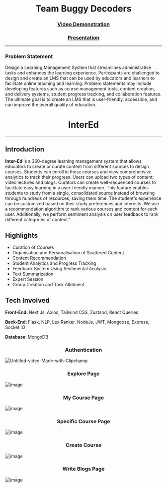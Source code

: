 <h1 align='center'>Team Buggy Decoders</h1>
<h3 align='center'><a  href="https://www.loom.com/share/dabeb5f354984e1893a14cddf6e30a74">Video Demonstration</a></h3>
<h3 align='center'><a  href="https://docs.google.com/presentation/d/1DC-4TN6QwMQfFv3wA8EQziTTaeDXVRPlexz4RxudhyU/edit?usp=sharing">Presentation</a></h3>

<hr/>
<h3>Problem Statement</h3>
<p>
Design a Learning Management System that streamlines administrative tasks and enhances the learning experience. Participants are challenged to design and create an LMS that can be used by educators and learners to facilitate online teaching and learning. Problem statements may include developing features such as course management tools, content creation, and delivery systems, student progress tracking, and collaboration features. The ultimate goal is to create an LMS that is user-friendly, accessible, and can improve the overall quality of education.
</p>

<h1 align="center">InterEd</h1>
<hr/>

<h2>Introduction</h2>
<p><b>Inter-Ed</b> is a 360-degree learning management system that allows educators to create or curate content from different sources to design courses. Students can enroll in these courses and view comprehensive analytics to track their progress. Users can upload two types of content: video lectures and blogs. Curators can create well-sequenced courses to facilitate easy learning in a user-friendly manner. This feature enables students to study from a single, consolidated source instead of browsing through hundreds of resources, saving them time. The student's experience can be customized based on their study preferences and interests. We use a recommendation algorithm to rank various courses and content for each user. Additionally, we perform sentiment analysis on user feedback to rank different categories of content." </p>

<h2>Highlights</h2>
<ul>
<li>Curation of Courses</li>
<li>Organisation and Personalisation of Scattered Content</li>
<li>Content Recommendation</li>
<li>Student Analytics and Progress Tracking</li>
<li>Feedback System Using Sentimental Analysis</li>
<li>Text Summarization</li>
<li>Expert Session</li>
<li>Group Creation and Task Allotment</li>
</ul>

<h2>Tech Involved</h2>
<p><b>Front-End: </b> Next Js, Axios, Tailwind CSS, Zustand, React Queries <p>
<p><b>Back-End: </b> Flask, NLP, Lex Ranker, NodeJs, JWT, Mongoose, Express, Socket IO<p>
<p><b>Database: </b>MongoDB</p>

<h3 align="center">Authentication</h3>

![Untitled-video-Made-with-Clipchamp](https://user-images.githubusercontent.com/96225423/230746620-0feb4d23-8207-4d1d-a94f-dbdc9b6c2238.gif)

<h3 align="center">Explore Page</h3>

![image](https://user-images.githubusercontent.com/96225423/230746021-5cbc3503-e8d3-4707-a770-70e88025036f.png)

<h3 align="center">My Course Page</h3>

![image](https://user-images.githubusercontent.com/96225423/230746044-830f7dab-4973-4e5a-b590-23335734207c.png)

<h3 align="center">Specific Course Page</h3>

![image](https://user-images.githubusercontent.com/96225423/230744629-0656edbd-0461-4a94-8733-c2727fd05d6d.png)

<h3 align="center">Create Course</h3>

![image](https://user-images.githubusercontent.com/96225423/230744899-aee95d38-de5f-427a-9392-df8219bf2859.png)

<h3 align="center">Write Blogs Page</h3>

![image](https://user-images.githubusercontent.com/96225423/230746178-11834b64-7fb2-4f12-a92d-a49774866861.png)

